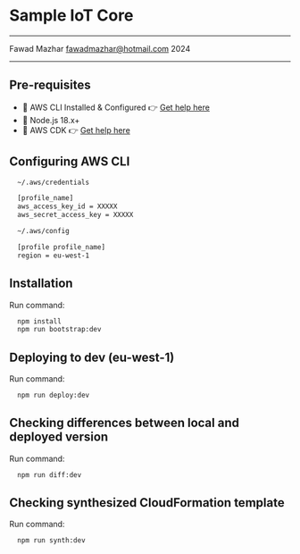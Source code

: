 # Sample IoT Core
---

Fawad Mazhar <fawadmazhar@hotmail.com> 2024

---


## Pre-requisites
  - 🔧 AWS CLI Installed & Configured 👉 [Get help here](https://aws.amazon.com/cli/)
  - 🔧 Node.js 18.x+
  - 🔧 AWS CDK 👉 [Get help here](https://docs.aws.amazon.com/cdk/latest/guide/getting_started.html) 


## Configuring AWS CLI
```bash
  ~/.aws/credentials

  [profile_name]
  aws_access_key_id = XXXXX
  aws_secret_access_key = XXXXX
```

```bash
  ~/.aws/config

  [profile profile_name]
  region = eu-west-1
```


## Installation
Run command:
```bash
  npm install
  npm run bootstrap:dev
```


## Deploying to dev (eu-west-1)
Run command:
```bash
  npm run deploy:dev
```

## Checking differences between local and deployed version
Run command:
```bash
  npm run diff:dev
```

## Checking synthesized CloudFormation template
Run command:
```bash
  npm run synth:dev
```